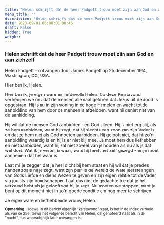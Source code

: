 ```yaml
---
title: "Helen schrijft dat de heer Padgett trouw moet zijn aan God en aan zichzelf"
menu_title: ""
description: "Helen schrijft dat de heer Padgett trouw moet zijn aan God en aan zichzelf"
date: 2023-09-01 06:00:01+00:46
draft: False
hidden: True
weight:
---
```

### Helen schrijft dat de heer Padgett trouw moet zijn aan God en aan zichzelf

Helen Padgett - ontvangen door James Padgett op 25 december 1914, Washington, DC, USA.

Hier ben ik, Helen.

Hier ben ik, je eigen ware en liefdevolle Helen. Op deze Kerstavond verheugen we ons dat de mensen allemaal geloven dat Jezus uit de dood is opgestaan. Hij is nu in zijn woning in de hoge Hemelen en wacht tot de aanbidding van hem door de mensen is afgelopen, want hij geniet niet van de aanbidding.

Hij wil dat de mensen God aanbidden - en God alleen. Hij is niet erg blij, als ze hem aanbidden, want hij zegt, dat hij slechts een zoon van zijn Vader is en dat ze hem niet als God moeten aanbidden. Hij gelooft niet, dat hij zo'n aanbidding waardig is en hij is er niet blij mee. Je moet hem dus liefhebben en niet aanbidden, want hij zal niet zoveel van je houden als nu als je dat wel doet. Wat ik je vertel, is waar, want hij heeft het zelf gezegd - en je moet aannemen dat het waar is.

Laat mij je zeggen dat je heel dicht bij hem staat en hij wil dat je precies handelt zoals hij je zegt, want zijn plan is de wereld de ware leerstellingen van Gods Liefde en diens Wezen te geven en zijn eigen relatie tot de Vader via jou als zijn boodschapper. Laat dus niet de gedachte toe dat je het verkeerd hebt als je gelooft wat hij je zegt. Nu moeten we stoppen, want je bent op dit moment niet in zo'n goede conditie om nog meer te schrijven.

Je eigen ware en liefhebbende vrouw, Helen.
<small>

**Opmerking:** Hoewel in dit bericht eigenlijk "kerstavond" staat, is het in de Index vermeld als van de 25e, terwijl het volgende bericht van Helen, dat genoteerd staat als in de "nacht", dus waarschijnlijk later ontvangen is.
